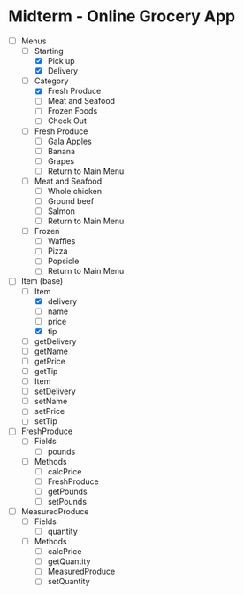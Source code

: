 # Midterm - Online Grocery App

* [ ] Menus
    * [ ] Starting
        * [x] Pick up
        * [x] Delivery
    * [ ] Category
        * [x] Fresh Produce
        * [ ] Meat and Seafood
        * [ ] Frozen Foods
        * [ ] Check Out
    * [ ] Fresh Produce
        * [ ] Gala Apples
        * [ ] Banana
        * [ ] Grapes
        * [ ] Return to Main Menu
    * [ ] Meat and Seafood
        * [ ] Whole chicken
        * [ ] Ground beef
        * [ ] Salmon
        * [ ] Return to Main Menu
    * [ ] Frozen
        * [ ] Waffles
        * [ ] Pizza
        * [ ] Popsicle
        * [ ] Return to Main Menu

* [ ] Item (base)
    * [ ] Item
        * [x] delivery
        * [ ] name
        * [ ] price
        * [x] tip
    * [ ] getDelivery
    * [ ] getName
    * [ ] getPrice
    * [ ] getTip
    * [ ] Item
    * [ ] setDelivery
    * [ ] setName
    * [ ] setPrice
    * [ ] setTip
* [ ] FreshProduce
    * [ ] Fields
        * [ ] pounds
    * [ ] Methods
        * [ ] calcPrice
        * [ ] FreshProduce
        * [ ] getPounds
        * [ ] setPounds
* [ ] MeasuredProduce
    * [ ] Fields
        * [ ] quantity
    * [ ] Methods
        * [ ] calcPrice
        * [ ] getQuantity
        * [ ] MeasuredProduce
        * [ ] setQuantity
